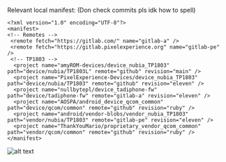Relevant local manifest: (Don check commits pls idk how to spell)
```
<?xml version="1.0" encoding="UTF-8"?>
<manifest>
<!-- Remotes -->
 <remote fetch="https://gitlab.com/" name="gitlab-a" />
 <remote fetch="https://gitlab.pixelexperience.org" name="gitlab-pe" />
 <!-- TP1803 -->
  <project name="amyROM-devices/device_nubia_TP1803" path="device/nubia/TP1803L" remote="github" revision="main" />
  <project name="PixelExperience-Devices/device_nubia_TP1803" path="device/nubia/TP1803" remote="github" revision="eleven" />
  <project name="nullbytepl/device_tadiphone-fw" path="device/tadiphone-fw" remote="gitlab-a" revision="eleven" />
  <project name="AOSPA/android_device_qcom_common" path="device/qcom/common" remote="github" revision="ruby" />
  <project name="android/vendor-blobs/vendor_nubia_TP1803" path="vendor/nubia/TP1803" remote="gitlab-pe" revision="eleven" />
  <project name="ThankYouMario/proprietary_vendor_qcom_common" path="vendor/qcom/common" remote="github" revision="ruby" />
</manifest>

```
![alt text](https://github.com/amyROM-devices/device_nubia_TP1803/blob/rosie/overlay-amy/packages/apps/Settings/res/drawable/amy_device.png?raw=true)
